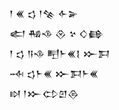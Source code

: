 <div class='block'>
<div class='line'>𒁹 𒌍 𒌓 𒁹𒆚 𒅆𒅕</div>
<div class='line'>𒅗 𒄀𒈾 𒊮 𒆳 𒄭𒂵</div>
<div class='line'>𒁹 𒌓 𒀀𒈾 𒋃𒈨𒌍𒋙 𒁍𒁕</div>
<div class='line'>𒁄 𒌓𒈨𒌍 𒁍𒁕𒈨𒌍</div>
<div class='line'>𒊭 𒁹𒁍𒌌𒇻𒁲</div>
</div>